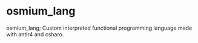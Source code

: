 # osmium_lang
 osmium_lang; Custom interpreted functional programming language made with antlr4 and csharo.
